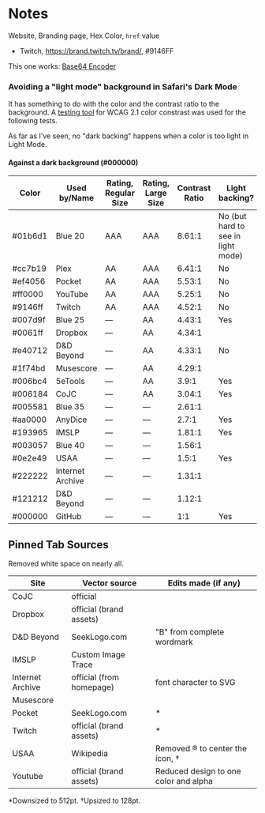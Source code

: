 # Notes

Website, Branding page, Hex Color, `href` value

-   Twitch, <https://brand.twitch.tv/brand/>, #9146FF

This one works: [Base64 Encoder](https://base64.guru/converter/encode/image/svg)

### Avoiding a "light mode" background in Safari's Dark Mode

It has something to do with the color and the contrast ratio to the background. A [testing tool](https://color.a11y.com/?wc3) for WCAG 2.1 color constrast was used for the following tests.

As far as I've seen, no "dark backing" happens when a color is too light in Light Mode.

#### Against a dark background (#000000)

| Color   | Used by/Name     | Rating,<br>Regular Size | Rating,<br>Large Size | Contrast Ratio | Light backing?                     |
| ------- | ---------------- | ----------------------- | --------------------- | -------------- | ---------------------------------- |
| #01b6d1 | Blue 20          | AAA                     | AAA                   | 8.61:1         | No (but hard to see in light mode) |
| #cc7b19 | Plex             | AA                      | AAA                   | 6.41:1         | No                                 |
| #ef4056 | Pocket           | AA                      | AAA                   | 5.53:1         | No                                 |
| #ff0000 | YouTube          | AA                      | AAA                   | 5.25:1         | No                                 |
| #9146ff | Twitch           | AA                      | AAA                   | 4.52:1         | No                                 |
| #007d9f | Blue 25          | —                       | AA                    | 4.43:1         | Yes                                |
| #0061ff | Dropbox          | —                       | AA                    | 4.34:1         |                                    |
| #e40712 | D&D Beyond       | —                       | AA                    | 4.33:1         | No                                 |
| #1f74bd | Musescore        | —                       | AA                    | 4.29:1         |                                    |
| #006bc4 | 5eTools          | —                       | AA                    | 3.9:1          | Yes                                |
| #006184 | CoJC             | —                       | AA                    | 3.04:1         | Yes                                |
| #005581 | Blue 35          | —                       | —                     | 2.61:1         |                                    |
| #aa0000 | AnyDice          | —                       | —                     | 2.7:1          | Yes                                |
| #193965 | IMSLP            | —                       | —                     | 1.81:1         | Yes                                |
| #003057 | Blue 40          | —                       | —                     | 1.56:1         |                                    |
| #0e2e49 | USAA             | —                       | —                     | 1.5:1          | Yes                                |
| #222222 | Internet Archive | —                       | —                     | 1.31:1         |                                    |
| #121212 | D&D Beyond       | —                       | —                     | 1.12:1         |                                    |
| #000000 | GitHub           | —                       | —                     | 1:1            | Yes                                |

<!-- TODO: Pinned Tab: TamperMonkey (ugly white lining around favicon) -->

## Pinned Tab Sources

Removed white space on nearly all.

| Site             | Vector source            | Edits made (if any)                   |
| ---------------- | ------------------------ | ------------------------------------- |
| CoJC             | official                 |                                       |
| Dropbox          | official (brand assets)  |                                       |
| D&D Beyond       | SeekLogo.com             | "B" from complete wordmark            |
| IMSLP            | Custom Image Trace       |                                       |
| Internet Archive | official (from homepage) | font character to SVG                 |
| Musescore        |                          |                                       |
| Pocket           | SeekLogo.com             | \*                                    |
| Twitch           | official (brand assets)  | \*                                    |
| USAA             | Wikipedia                | Removed ® to center the icon, †       |
| Youtube          | official (brand assets)  | Reduced design to one color and alpha |

\*Downsized to 512pt.
†Upsized to 128pt.
